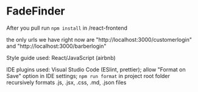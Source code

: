 # FadeFinder

After you pull run `npm install` in /react-frontend

the only urls we have right now are "http://localhost:3000/customerlogin" and "http://localhost:3000/barberlogin"

Style guide used: React/JavaScript (airbnb)

IDE plugins used: Visual Studio Code (ESlint, prettier); allow "Format on Save" option in IDE settings; `npm run format` in project root folder
recursively formats .js, .jsx, .css, .md, .json files
